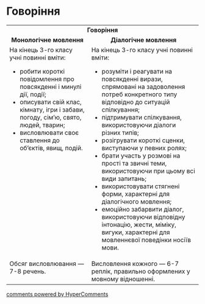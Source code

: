 <div id="hypercomments_widget" class="js-hypercomments-widget invisible"></div>

# Говоріння

<table>
    <td align="center" colspan="2"><b>Говоріння</b></td>
  </tr>
            <tr>
                <td align="center"><b>Монологічне мовлення</b></td>
                <td align="center"><b>Діалогічне мовлення</b></td>
            </tr>
            <tr>
<td style="vertical-align:top !important;">
На кінець 3-го класу учні повинні вміти:
<ul>
<li>робити короткі повідомлення про повсякденні і минулі дії, події;</li>
<li>описувати свій клас, кімнату, ігри і забави, погоду, сім’ю, свято, людей, тварин;</li>
<li>висловлювати своє ставлення до об’єктів, явищ, подій.</li>
</ul>
</td>
<td style="vertical-align:top !important;">
На кінець 3-го класу учні повинні вміти:
<ul>
<li>розуміти і реагувати на повсякденні вирази, спрямовані на задоволення потреб конкретного типу відповідно до ситуацій спілкування;</li>
<li>підтримувати спілкування, використовуючи діалоги різних типів;</li>
<li>розігрувати короткі сценки, виступаючи у певних ролях;</li>
<li>брати участь у розмові на прості та звичні теми, використовуючи при цьому всі види запитань;</li>
<li>використовувати стягнені форми, характерні для діалогічного мовлення;</li>
<li>емоційно забарвити діалог, використовуючи відповідну інтонацію, жести, міміку, вигуки, характерні для мовленнєвої поведінки носіїв мови.</li>
</ul>
</td>
            <tr>
<td style="vertical-align:top !important;">
Обсяг висловлювання — 7-8 речень.
</td>
<td style="vertical-align:top !important;">
Висловлення кожного — 6-7 реплік, правильно оформлених у мовному відношенні.
</td>
</table>

<div class="js-hypercomments-container">
    <a href="http://hypercomments.com" class="hc-link" title="comments widget">comments powered by HyperComments</a>
</div>